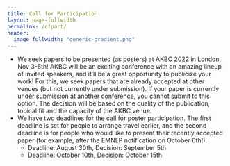 ```yaml
---
title: Call for Participation
layout: page-fullwidth
permalink: /cfpart/
header:
  image_fullwidth: "generic-gradient.png"
---
```


- We seek papers to be presented (as posters) at AKBC 2022 in London, Nov 3-5th! AKBC will be an exciting conference with an amazing lineup of invited speakers, and it’ll be a great opportunity to publicize your work! For this, we seek papers that are already accepted at other venues (but not currently under submission). If your paper is currently under submission at another conference, you cannot submit to this option. The decision will be based on the quality of the publication, topical fit and the capacity of the AKBC venue.
- We have two deadlines for the call for poster participation. The first deadline is set for people to arrange travel earlier, and the second deadline is for people who would like to present their recently accepted paper (for example, after the EMNLP notification on October 6th!).
  - Deadline: August 30th, Decision: September 5th
  - Deadline: October 10th, Decision: October 15th